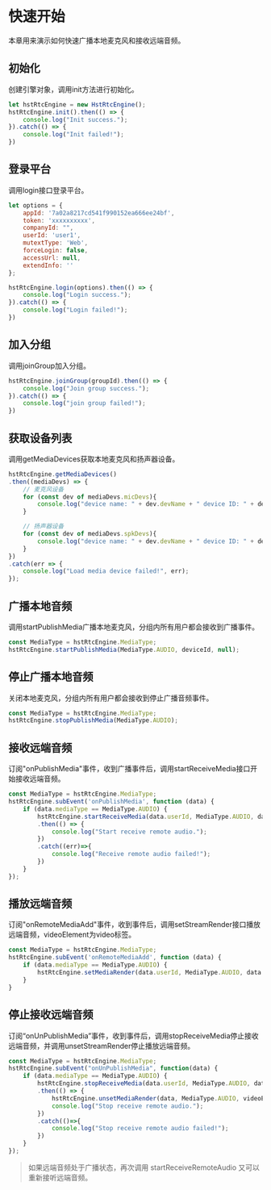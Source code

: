 # 快速开始

本章用来演示如何快速广播本地麦克风和接收远端音频。

## 初始化

创建引擎对象，调用init方法进行初始化。

```js
let hstRtcEngine = new HstRtcEngine();
hstRtcEngine.init().then(() => {
    console.log("Init success.");
}).catch(() => {
    console.log("Init failed!");
})
```

## 登录平台

调用login接口登录平台。

```js
let options = {
    appId: '7a02a8217cd541f990152ea666ee24bf',
    token: 'xxxxxxxxxx',
    companyId: "",
    userId: 'user1',
	mutextType: 'Web', 
    forceLogin: false,
	accessUrl: null,
    extendInfo: ''
};

hstRtcEngine.login(options).then(() => {
    console.log("Login success.");
}).catch(() => {
    console.log("Login failed!");
})
```

## 加入分组

调用joinGroup加入分组。

```js
hstRtcEngine.joinGroup(groupId).then(() => {
    console.log("Join group success.");
}).catch(() => {
    console.log("join group failed!");
})
```

## 获取设备列表

调用getMediaDevices获取本地麦克风和扬声器设备。

```js
hstRtcEngine.getMediaDevices()
.then((mediaDevs) => {
    // 麦克风设备
    for (const dev of mediaDevs.micDevs){
        console.log("device name: " + dev.devName + " device ID: " + dev.devId);
    }

    // 扬声器设备
    for (const dev of mediaDevs.spkDevs){
        console.log("device name: " + dev.devName + " device ID: " + dev.devId);
    }
})
.catch(err => {
    console.log("Load media device failed!", err);
});
```

## 广播本地音频

调用startPublishMedia广播本地麦克风，分组内所有用户都会接收到广播事件。

```js
const MediaType = hstRtcEngine.MediaType;
hstRtcEngine.startPublishMedia(MediaType.AUDIO, deviceId, null);
```

## 停止广播本地音频

关闭本地麦克风，分组内所有用户都会接收到停止广播音频事件。

```js
const MediaType = hstRtcEngine.MediaType;
hstRtcEngine.stopPublishMedia(MediaType.AUDIO);
```

## 接收远端音频

订阅"onPublishMedia"事件，收到广播事件后，调用startReceiveMedia接口开始接收远端音频。

```js
const MediaType = hstRtcEngine.MediaType;
hstRtcEngine.subEvent('onPublishMedia', function (data) {
    if (data.mediaType == MediaType.AUDIO) {
        hstRtcEngine.startReceiveMedia(data.userId, MediaType.AUDIO, data.mediaId)
        .then(() => {
            console.log("Start receive remote audio.");
        })
        .catch((err)=>{
            console.log("Receive remote audio failed!");
        })
    } 
});
```

## 播放远端音频

订阅"onRemoteMediaAdd"事件，收到事件后，调用setStreamRender接口播放远端音频，videoElement为video标签。

```js
const MediaType = hstRtcEngine.MediaType;
hstRtcEngine.subEvent('onRemoteMediaAdd', function (data) {
    if (data.mediaType == MediaType.AUDIO) {
		hstRtcEngine.setMediaRender(data.userId, MediaType.AUDIO, data.mediaId, videoElement)
    }
}
```

## 停止接收远端音频

订阅“onUnPublishMedia”事件，收到事件后，调用stopReceiveMedia停止接收远端音频，并调用unsetStreamRender停止播放远端音频。

```js
const MediaType = hstRtcEngine.MediaType;
hstRtcEngine.subEvent("onUnPublishMedia", function(data) {
    if (data.mediaType == MediaType.AUDIO) {
        hstRtcEngine.stopReceiveMedia(data.userId, MediaType.AUDIO, data.mediaId)
        .then(() => {
			hstRtcEngine.unsetMediaRender(data, MediaType.AUDIO, videoElement)
            console.log("Stop receive remote audio.");
        })
        .catch(()=>{
            console.log("Stop receive remote audio failed!");
        })
    }
});
```

> 如果远端音频处于广播状态，再次调用 startReceiveRemoteAudio 又可以重新接听远端音频。
